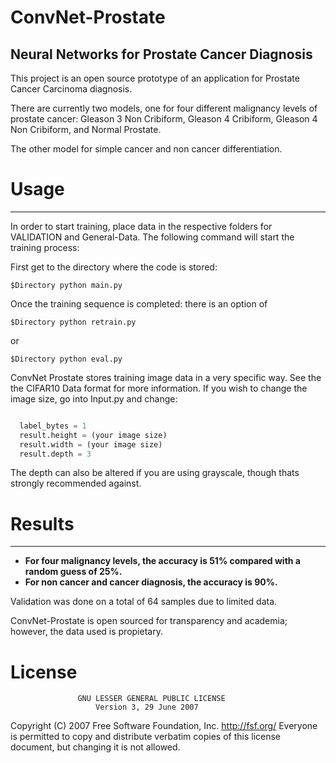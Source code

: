 # ConvNet-Prostate
## Neural Networks for Prostate Cancer Diagnosis
[logo]: https://github.com/PrognosisML/ConvNet-Prostate/blob/master/logo.png "Logo"
This project is an open source prototype of an application for Prostate Cancer Carcinoma diagnosis.

There are currently two models, one for four different malignancy levels of prostate cancer: Gleason 3 Non Cribiform, Gleason 4 Cribiform, Gleason 4 Non Cribiform, and Normal Prostate.

The other model for simple cancer and non cancer differentiation.


# Usage
---------
In order to start training, place data in the respective folders for VALIDATION and General-Data.
The following command will start the training process:

First get to the directory where the code is stored:
```
$Directory python main.py
```
Once the training sequence is completed: there is an option of 

```
$Directory python retrain.py
```
or
```
$Directory python eval.py
```

ConvNet Prostate stores training image data in a very specific way. See the the CIFAR10 Data format for more information.
If you wish to change the image size, go into Input.py and change:

```python

  label_bytes = 1
  result.height = (your image size)
  result.width = (your image size)
  result.depth = 3
```
The depth can also be altered if you are using grayscale, though thats strongly recommended against.

# Results
---------

- **For four malignancy levels, the accuracy is 51% compared with a random guess of 25%.**
- **For non cancer and cancer diagnosis, the accuracy is 90%.**

Validation was done on a total of 64 samples due to limited data.

ConvNet-Prostate is open sourced for transparency and academia; however, the data used is propietary.

# License


                   GNU LESSER GENERAL PUBLIC LICENSE
                       Version 3, 29 June 2007

 Copyright (C) 2007 Free Software Foundation, Inc. <http://fsf.org/>
 Everyone is permitted to copy and distribute verbatim copies
of this license document, but changing it is not allowed.

